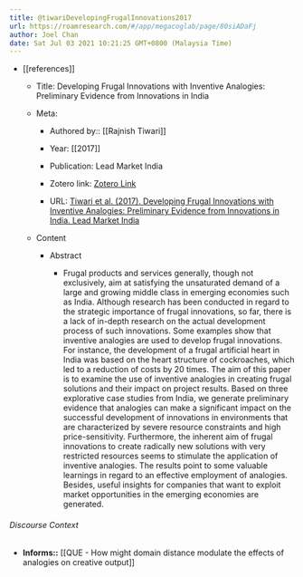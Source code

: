 ```yaml
---
title: @tiwariDevelopingFrugalInnovations2017
url: https://roamresearch.com/#/app/megacoglab/page/80siADaFj
author: Joel Chan
date: Sat Jul 03 2021 10:21:25 GMT+0800 (Malaysia Time)
---
```


- [[references]]

    - Title: Developing Frugal Innovations with Inventive Analogies: Preliminary Evidence from Innovations in India

    - Meta:

        - Authored by:: [[Rajnish Tiwari]]

        - Year: [[2017]]

        - Publication: Lead Market India

        - Zotero link: [Zotero Link](zotero://select/items/1_I2JDGPSN)

        - URL: [Tiwari et al. (2017). Developing Frugal Innovations with Inventive Analogies: Preliminary Evidence from Innovations in India. Lead Market India](http://link.springer.com/chapter/10.1007/978-3-319-46392-6_7)

    - Content

        - Abstract

            - Frugal products and services generally, though not exclusively, aim at satisfying the unsaturated demand of a large and growing middle class in emerging economies such as India. Although research has been conducted in regard to the strategic importance of frugal innovations, so far, there is a lack of in-depth research on the actual development process of such innovations. Some examples show that inventive analogies are used to develop frugal innovations. For instance, the development of a frugal artificial heart in India was based on the heart structure of cockroaches, which led to a reduction of costs by 20 times. The aim of this paper is to examine the use of inventive analogies in creating frugal solutions and their impact on project results. Based on three explorative case studies from India, we generate preliminary evidence that analogies can make a significant impact on the successful development of innovations in environments that are characterized by severe resource constraints and high price-sensitivity. Furthermore, the inherent aim of frugal innovations to create radically new solutions with very restricted resources seems to stimulate the application of inventive analogies. The results point to some valuable learnings in regard to an effective employment of analogies. Besides, useful insights for companies that want to exploit market opportunities in the emerging economies are generated.

###### Discourse Context

- **Informs::** [[QUE - How might domain distance modulate the effects of analogies on creative output]]
